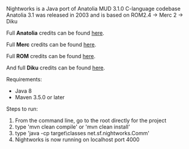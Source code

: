 Nightworks is a Java port of Anatolia MUD 3.1.0 C-language codebase
Anatolia 3.1 was released in 2003 and is based on ROM2.4 -> Merc 2 -> Diku

Full **Anatolia** credits can be found [here](https://anatoliamud.sourceforge.net/credits/).

Full **Merc** credits can be found [here](https://github.com/alexmchale/merc-mud/blob/master/README).

Full **ROM** credits can be found [here](https://github.com/tomhickerson/nightworks/blob/master/doc/licence/rom.credits).

And full **Diku** credits can be found [here](https://dikumud.com/credits/).

Requirements:
- Java 8
- Maven 3.5.0 or later

Steps to run:
1. From the command line, go to the root directly for the project
2. type 'mvn clean compile' or 'mvn clean install'
3. type 'java -cp target\classes net.sf.nightworks.Comm'
4. Nightworks is now running on localhost port 4000
